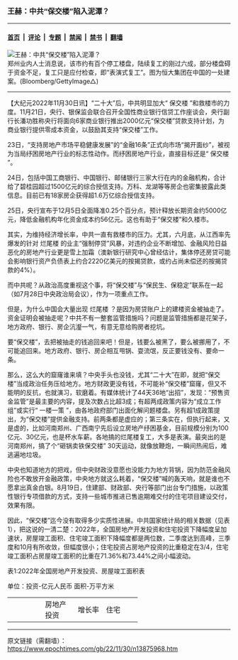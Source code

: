 ### 王赫：中共“保交楼”陷入泥潭？

---

#### [首页](../../../..?n13875968) &nbsp;|&nbsp; [评论](../../../../../epoch-comment?n13875968) &nbsp;|&nbsp; [专题](../../../../../epoch-special?n13875968) &nbsp;|&nbsp; [禁闻](../../../../../epoch-news?n13875968) &nbsp;|&nbsp; [禁书](../../../../../books?n13875968) &nbsp;|&nbsp; [翻墙](https://github.com/gfw-breaker/nogfw/blob/master/README.md?n13875968)


<div><img alt="王赫：中共“保交楼”陷入泥潭？" class="attachment-djy_600_400 size-djy_600_400 wp-post-image" src="https://i.epochtimes.com/assets/uploads/2022/11/id13875983-GettyImages-1242212706.jpeg"/>
<div class="caption">
 郑州业内人士消息说，该市约有百个停工楼盘，陆续复工的刚过六成，部分楼盘碍于资金不足，复工只是应付检查，即“表演式复工”。图为恒大集团在中国的一处建案。(Bloomberg/GettyImage△)
</div></div><hr/><div class="post_content" id="artbody" itemprop="articleBody">
 <!-- article content begin -->
 <p>
  【大纪元2022年11月30日讯】“二十大”后，中共明显加大“
  <ok href="https://www.epochtimes.com/gb/tag/%E4%BF%9D%E4%BA%A4%E6%A5%BC.html">
   保交楼
  </ok>
  ”和救楼市的力度。11月21日，央行、银保监会联合召开全国性商业银行信贷工作座谈会，央行副行长潘功胜称央行将面向6家商业银行推出2000亿元“保交楼”贷款支持计划，为商业银行提供零成本资金，以鼓励其支持“保交楼”工作。
 </p>
 <p>
  23日，“支持房地产市场平稳健康发展”的“金融16条”正式向市场“揭开面纱”，被视为当局纾困房地产行业的标志性动作。而纾困房地产行业，直接目标还是“
  <ok href="https://www.epochtimes.com/gb/tag/%E4%BF%9D%E4%BA%A4%E6%A5%BC.html">
   保交楼
  </ok>
  ”。
 </p>
 <p>
  24日，包括中国工商银行、中国银行、邮储银行三家大行在内的金融机构，合计给了碧桂园超过1500亿元的综合授信支持。万科、龙湖等等房企也密集披露此类信息。目前已有18家房企获得超1.6万亿综合授信支持。
 </p>
 <p>
  25日，央行宣布于12月5日全面降准0.25个百分点，预计释放长期资金约5000亿元，降低金融机构年化资金成本约56亿元。这也有助于“保交楼”和久楼市。
 </p>
 <p>
  其实，为维持经济增长率，中共一直有救楼市的压力。尤其，六月底，从江西率先爆发的针对
  <ok href="https://www.epochtimes.com/gb/tag/%E7%83%82%E5%B0%BE%E6%A5%BC.html">
   烂尾楼
  </ok>
  的业主“强制停贷”风暴，对违约企业不断增加、金融风险日益恶化的房地产行业更是雪上加霜（澳新银行研究中心曾经估计，集体停还房贷可能会影响银行资产负债表上约合2220亿美元的按揭贷款，或约占尚未偿还的按揭贷款的4%）。
 </p>
 <p>
  而中共呢？从政治高度重视这个事，将“保交楼”与“保民生、保稳定”联系在一起（如7月28日中央政治局会议），作为一项重点工作。
 </p>
 <p>
  但是，为什么中国会大量出现
  <ok href="https://www.epochtimes.com/gb/tag/%E7%83%82%E5%B0%BE%E6%A5%BC.html">
   烂尾楼
  </ok>
  ？是因为房贷账户上的建楼资金被抽走了。资金证明会被抽走呢？中共不有一整套监管措施吗？问题是监管措施都是花架子，地方政府、银行、房企沆瀣一气，有意无意给购房者挖坑。
 </p>
 <p>
  要“保交楼”，去把被抽走的钱追回来吧！但是，钱要么被黑了，要么被挪用了，不可能追回来。地方政府、银行、房企相互甩锅、耍流氓，反正要钱没有、要命一条。
 </p>
 <p>
  那么，这么大的窟窿谁来填？中央手头也没钱，尤其“二十大”在即，就把“保交楼”当成政治任务压给地方。地方财政更没有钱，不可能补“保交楼”窟窿，但又不能明的反抗，也就演习，软磨着。有媒体统计了44天36地“出招”，发现：“预售资金监管”是最主要的内容，提及次数占比超3成；有超两成政策内容为“成立工作组”或实行“
  <ok href="https://www.epochtimes.com/gb/tag/%E4%B8%80%E6%A5%BC%E4%B8%80%E7%AD%96.html">
   一楼一策
  </ok>
  ”，由各地政府部门出面化解问题楼盘。另有超1成政策提出，为“保交楼”提供金融支持。前两条都是虚应的；第三条实在，但执行起来，又是虚的，比如河南郑州、广西南宁先后设立房地产纾困基金，目前规模分别为100亿元、30亿元，也是杯水车薪。各地搞的烂尾楼复工，大多是表演。最突出的是河南郑州，搞了个“砸锅卖铁保交楼” 30天运动，就像放鞭炮，一瞬间热闹后，难逃遍地垃圾。
 </p>
 <p>
  中央也知道地方的把戏，但中央财政没意愿也没能力为地方背锅，因为防范金融风险也不敢放开金融政策，中央地方就这么耗着，“保交楼”喊的轰天响，就是谁也不愿拿出真金白银。8月19日，住建部、财政部、央行等部门出台专门措施，以政策性银行专项借款的方式，支持一些城市推进已售逾期难交付的住宅项目建设交付，效果有限。
 </p>
 <p>
  因此，“保交楼”迄今没有取得多少实质性进展。中共国家统计局的相关数据（见表1），把这说的一清二楚：2022年，全国房地产开发投资和住宅投资下降幅度呈加速状，房屋竣工面积、住宅竣工面积下降幅度都是两位数，二季度达到高峰，三季度和10月有所收敛，但幅度很小；住宅投资占房地产投资的比重稳定在3/4，住宅竣工面积占房屋竣工面积的比重在71.36%和73.44%之间小幅波动。
 </p>
 <p>
  表1:2022年全国房地产开发投资、房屋竣工面积表
 </p>
 <p>
  单位：投资-亿元人民币 面积-万平方米
 </p>
 <table>
  <tbody>
   <tr>
    <td width="61">
    </td>
    <td width="58">
     房地产投资
    </td>
    <td width="48">
     增长率
    </td>
    <td width="63">
     住宅
    </td>
   </tr>
  </tbody>
 </table>
</div>

---

原文链接（需翻墙）：https://www.epochtimes.com/gb/22/11/30/n13875968.htm
